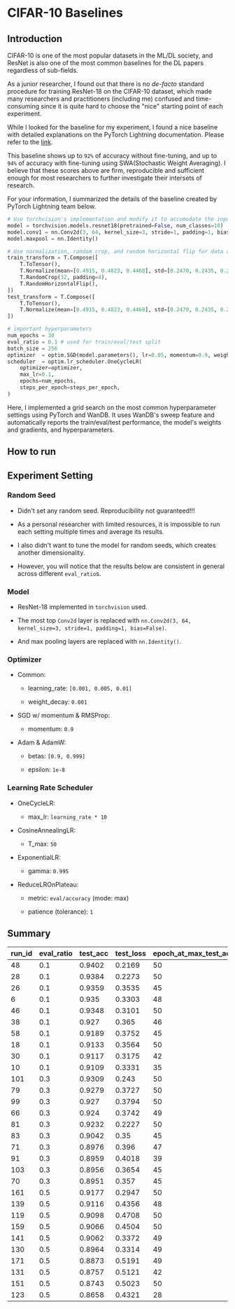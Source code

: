 # CIFAR-10 Baselines

## Introduction

CIFAR-10 is one of the most popular datasets in the ML/DL society, and ResNet is also one of the most common baselines for the DL papers regardless of sub-fields. 

As a junior researcher, I found out that there is no *de-facto* standard procedure for training ResNet-18 on the CIFAR-10 dataset, which made many researchers and practitioners (including me) confused and time-consuming since it is quite hard to choose the "nice" starting point of each experiment.

While I looked for the baseline for my experiment, I found a nice baseline with detailed explanations on the PyTorch Lightning documentation. Please refer to the [link](https://pytorch-lightning.readthedocs.io/en/stable/notebooks/lightning_examples/cifar10-baseline.html). 

This baseline shows up to `92%` of accuracy without fine-tuning, and up to `94%` of accuracy with fine-tuning using SWA(Stochastic Weight Averaging). I believe that these scores above are firm, reproducible and sufficient enough for most researchers to further investigate their intersets of research. 

For your information, I summarized the details of the baseline created by PyTorch Lightning team below.

```python
# Use torchvision's implementation and modify it to accomodate the input size of (3, 32, 32)
model = torchvision.models.resnet18(pretrained=False, num_classes=10)
model.conv1 = nn.Conv2d(3, 64, kernel_size=3, stride=1, padding=1, bias=False)
model.maxpool = nn.Identity()

# Use normalization, random crop, and random horizontal flip for data augmentation
train_transform = T.Compose([
    T.ToTensor(), 
    T.Normalize(mean=[0.4915, 0.4823, 0.4468], std=[0.2470, 0.2435, 0.2616]),
    T.RandomCrop(32, padding=4),
    T.RandomHorizontalFlip(),
])
test_transform = T.Compose([
    T.ToTensor(),
    T.Normalize(mean=[0.4915, 0.4823, 0.4468], std=[0.2470, 0.2435, 0.2616]),
])

# important hyperparameters
num_epochs = 30
eval_ratio = 0.1 # used for train/eval/test split
batch_size = 256
optimizer  = optim.SGD(model.parameters(), lr=0.05, momentum=0.9, weight_decay=5e-4)
scheduler  = optim.lr_scheduler.OneCycleLR(
    optimizer=optimizer, 
    max_lr=0.1,
    epochs=num_epochs,
    steps_per_epoch=steps_per_epoch,
)
```

Here, I implemented a grid search on the most common hyperparameter settings using PyTorch and WanDB. It uses WanDB's sweep feature and automatically reports the train/eval/test performance, the model's weights and gradients, and hyperparameters. 

## How to run



## Experiment Setting

### Random Seed

- Didn't set any random seed. Reproducibility not guaranteed!!!

- As a personal researcher with limited resources, it is impossible to run each setting multiple times and average its results.

- I also didn't want to tune the model for random seeds, which creates another dimensionality.

- However, you will notice that the results below are consistent in general across different `eval_ratio`s. 

### Model

- ResNet-18 implemented in `torchvision` used.

- The most top `Conv2d` layer is replaced with `nn.Conv2d(3, 64, kernel_size=3, stride=1, padding=1, bias=False)`.

- And max pooling layers are replaced with `nn.Identity()`.

### Optimizer

- Common:

    - learning_rate: `[0.001, 0.005, 0.01]`

    - weight_decay: `0.001`

- SGD w/ momentum & RMSProp:

    - momentum: `0.9`

- Adam & AdamW:

    - betas: `[0.9, 0.999]`

    - epsilon: `1e-8`

### Learning Rate Scheduler

- OneCycleLR:

    - max_lr: `learning_rate * 10`

- CosineAnnealingLR:

    - T_max: `50`

- ExponentialLR:

    - gamma: `0.995`

- ReduceLROnPlateau:

    - metric: `eval/accuracy` (mode: max)

    - patience (tolerance): `1`

## Summary

| run_id | eval_ratio | test_acc | test_loss | epoch_at_max_test_acc | learning_rate | optimizer | lr_scheduler       | train_acc | train_loss | more_finetunig |
|--------|------------|----------|-----------|-----------------------|---------------|-----------|--------------------|-----------|------------|----------------|
|     48 |        0.1 |   0.9402 |    0.2169 |                    50 |         0.01  |     sgd   | OneCycleLR         |    0.998  |   0.01108  |            yes |
|     28 |        0.1 |   0.9384 |    0.2273 |                    50 |         0.005 |     sgd   | OneCycleLR         |    0.999  |   0.007206 |            no  |
|     26 |        0.1 |   0.9359 |    0.3535 |                    45 |         0.005 |     adamw | OneCycleLR         |    0.9991 |   0.003272 |            no  |
|      6 |        0.1 |   0.935  |    0.3303 |                    48 |         0.001 |     adamw | OneCycleLR         |    0.9994 |   0.002192 |            no  |
|     46 |        0.1 |   0.9348 |    0.3101 |                    50 |         0.01  |     adamw | OneCycleLR         |    0.998  |   0.006341 |            no  |
|     38 |        0.1 |   0.927  |    0.365  |                    46 |         0.005 |     adamw | ReduceLROnPlateau  |    0.9982 |   0.006607 |            no  |
|     58 |        0.1 |   0.9189 |    0.3752 |                    45 |         0.01  |     adamw | ReduceLROnPlateau  |    0.9973 |   0.009073 |            no  |
|     18 |        0.1 |   0.9133 |    0.3564 |                    50 |         0.001 |     adamw | ReduceLROnPlateau  |    0.9849 |   0.04224  |            no  |
|     30 |        0.1 |   0.9117 |    0.3175 |                    42 |         0.005 |     adamw | CosineAnnealingLR  |    0.9764 |   0.06818  |            no  |
|     10 |        0.1 |   0.9109 |    0.3331 |                    35 |         0.001 |     adamw | CosineAnnealingLR  |    0.9782 |   0.06269  |            no  |
|    101 |        0.3 |   0.9309 |    0.243  |                    50 |         0.01  |     sgd   | OneCycleLR         |    0.9983 |   0.009917 |            yes |
|     79 |        0.3 |   0.9279 |    0.3727 |                    50 |         0.005 |     adamw | OneCycleLR         |    0.9987 |   0.003954 |            yes |
|     99 |        0.3 |   0.927  |    0.3794 |                    50 |         0.01  |     adamw | OneCycleLR         |    0.9978 |   0.006801 |            yes |
|     66 |        0.3 |   0.924  |    0.3742 |                    49 |         0.001 |     adamw | OneCycleLR         |    0.9995 |   0.002283 |            no  |
|     81 |        0.3 |   0.9232 |    0.2227 |                    50 |         0.005 |     sgd   | OneCycleLR         |    0.9993 |   0.007638 |            yes |
|     83 |        0.3 |   0.9042 |    0.35   |                    45 |         0.005 |     adamw | CosineAnnealingLR  |    0.9729 |   0.07661  |            no  |
|     71 |        0.3 |   0.8976 |    0.396  |                    47 |         0.001 |     adamw | ReduceLROnPlateau  |    0.9812 |   0.05181  |            no  |
|     91 |        0.3 |   0.8959 |    0.4018 |                    39 |         0.005 |     adamw | ReduceLROnPlateau  |    0.9842 |   0.04484  |            no  |
|    103 |        0.3 |   0.8956 |    0.3654 |                    45 |         0.01  |     adamw | CosineAnnealingLR  |    0.9691 |   0.09034  |            no  |
|     70 |        0.3 |   0.8951 |    0.357  |                    45 |         0.001 |     adamw | CosineAnnealingLR  |    0.975  |   0.07186  |            no  |
|    161 |        0.5 |   0.9177 |    0.2947 |                    50 |         0.01  |     sgd   | OneCycleLR         |    0.9989 |   0.009164 |            no  |
|    139 |        0.5 |   0.9116 |    0.4356 |                    48 |         0.005 |     adamw | OneCycleLR         |    0.9987 |   0.004942 |            no  |
|    119 |        0.5 |   0.9098 |    0.4708 |                    50 |         0.001 |     adamw | OneCycleLR         |    0.9993 |   0.0027   |            yes |
|    159 |        0.5 |   0.9066 |    0.4504 |                    50 |         0.01  |     adamw | OneCycleLR         |    0.998  |   0.007488 |            no  |
|    141 |        0.5 |   0.9062 |    0.3372 |                    49 |         0.005 |     sgd   | OneCycleLR         |    0.999  |   0.009976 |            yes |
|    130 |        0.5 |   0.8964 |    0.3314 |                    49 |         0.001 |     adam  | ReduceLROnPlateau  |    0.9727 |   0.0881   |            yes |
|    171 |        0.5 |   0.8873 |    0.5191 |                    49 |         0.01  |     adamw | ReduceLROnPlateau  |    0.9933 |   0.02225  |            yes |
|    131 |        0.5 |   0.8757 |    0.5121 |                    42 |         0.001 |     adamw | ReduceLROnPlateau  |    0.9797 |   0.05641  |            no  |
|    151 |        0.5 |   0.8743 |    0.5023 |                    50 |         0.005 |     adamw | ReduceLROnPlateau  |    0.98   |   0.05736  |            no  |
|    123 |        0.5 |   0.8658 |    0.4321 |                    28 |         0.001 |     adamw | CosineAnnealingLR  |    0.9679 |   0.0933   |            no  |
